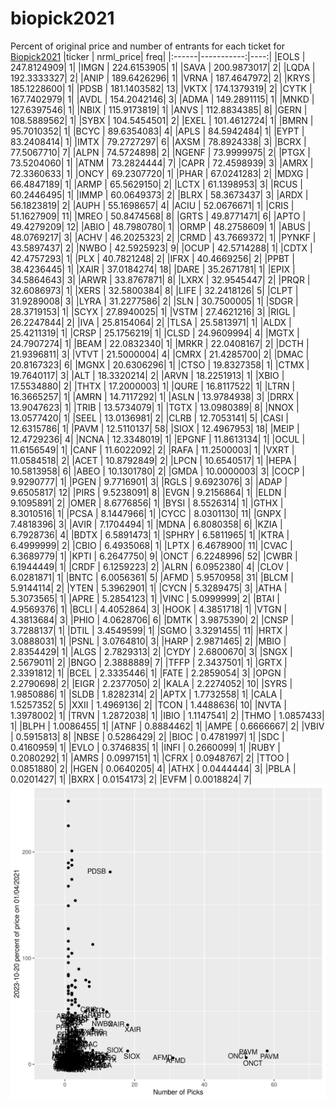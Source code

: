 # biopick2021
Percent of original price and number of entrants for each ticket for [Biopick2021](https://twitter.com/hashtag/Biopick2021)
|ticker |  nrml_price| freq|
|:------|-----------:|----:|
|EOLS   | 247.8124909|    1|
|IMGN   | 224.6153905|    1|
|SAVA   | 200.9873017|    2|
|LQDA   | 192.3333327|    2|
|ANIP   | 189.6426296|    1|
|VRNA   | 187.4647972|    2|
|KRYS   | 185.1228600|    1|
|PDSB   | 181.1403582|   13|
|VKTX   | 174.1379319|    2|
|CYTK   | 167.7402979|    1|
|AVDL   | 154.2042146|    3|
|ADMA   | 149.2891115|    1|
|MNKD   | 127.6397546|    1|
|NBIX   | 115.9173819|    1|
|ANVS   | 112.8834385|    8|
|GERN   | 108.5889562|    1|
|SYBX   | 104.5454501|    2|
|EXEL   | 101.4612724|    1|
|BMRN   |  95.7010352|    1|
|BCYC   |  89.6354083|    4|
|APLS   |  84.5942484|    1|
|EYPT   |  83.2408414|    1|
|IMTX   |  79.2727297|    6|
|AXSM   |  78.8924338|    3|
|BCRX   |  77.5067710|    7|
|ALPN   |  74.5724898|    2|
|NGENF  |  73.9999975|    2|
|PTGX   |  73.5204060|    1|
|ATNM   |  73.2824444|    7|
|CAPR   |  72.4598939|    3|
|AMRX   |  72.3360633|    1|
|ONCY   |  69.2307720|    1|
|PHAR   |  67.0241283|    2|
|MDXG   |  66.4847189|    1|
|ARMP   |  65.5629150|    2|
|LCTX   |  61.1398953|    3|
|RCUS   |  60.2446495|    1|
|IMMP   |  60.0649373|    2|
|BLRX   |  58.3673437|    3|
|ARDX   |  56.1823819|    2|
|AUPH   |  55.1698657|    4|
|ACIU   |  52.0676671|    1|
|CRIS   |  51.1627909|   11|
|MREO   |  50.8474568|    8|
|GRTS   |  49.8771471|    6|
|APTO   |  49.4279209|   12|
|ABIO   |  48.7980780|    1|
|ORMP   |  48.2758609|    1|
|ABUS   |  48.0769217|    3|
|ACHV   |  46.2025323|    2|
|CRMD   |  43.7669372|    1|
|PYNKF  |  43.5897437|    2|
|NWBO   |  42.5925923|    9|
|OCUP   |  42.5714288|    1|
|CDTX   |  42.4757293|    1|
|PLX    |  40.7821248|    2|
|IFRX   |  40.4669256|    2|
|PPBT   |  38.4236445|    1|
|XAIR   |  37.0184274|   18|
|DARE   |  35.2671781|    1|
|EPIX   |  34.5864643|    3|
|ARWR   |  33.8767871|    8|
|LXRX   |  32.9545447|    2|
|PRQR   |  32.6086973|    1|
|XERS   |  32.5800384|    8|
|LIFE   |  32.2418126|    5|
|CLPT   |  31.9289008|    3|
|LYRA   |  31.2277586|    2|
|SLN    |  30.7500005|    1|
|SDGR   |  28.3719153|    1|
|SCYX   |  27.8940025|    1|
|VSTM   |  27.4621216|    3|
|RIGL   |  26.2247844|    2|
|IVA    |  25.8154064|    2|
|TLSA   |  25.5813971|    1|
|ALDX   |  25.4211319|    1|
|CRSP   |  25.1756219|    1|
|CLSD   |  24.9609994|    4|
|MGTX   |  24.7907274|    1|
|BEAM   |  22.0832340|    1|
|MRKR   |  22.0408167|    2|
|DCTH   |  21.9396811|    3|
|VTVT   |  21.5000004|    4|
|CMRX   |  21.4285700|    2|
|DMAC   |  20.8167323|    6|
|MGNX   |  20.6306296|    1|
|CTSO   |  19.8327358|    1|
|CTMX   |  19.7640117|    3|
|ALT    |  18.3320214|    2|
|ARVN   |  18.2251913|    1|
|XBIO   |  17.5534880|    2|
|THTX   |  17.2000003|    1|
|QURE   |  16.8117522|    1|
|LTRN   |  16.3665257|    1|
|AMRN   |  14.7117292|    1|
|ASLN   |  13.9784938|    3|
|DRRX   |  13.9047623|    1|
|TRIB   |  13.5734079|    1|
|TGTX   |  13.0980389|    8|
|NNOX   |  13.0577420|    1|
|SEEL   |  13.0136981|    2|
|CLRB   |  12.7053141|    5|
|CASI   |  12.6315786|    1|
|PAVM   |  12.5110137|   58|
|SIOX   |  12.4967953|   18|
|MEIP   |  12.4729236|    4|
|NCNA   |  12.3348019|    1|
|EPGNF  |  11.8613134|    1|
|OCUL   |  11.6156549|    1|
|CANF   |  11.6022092|    2|
|RAFA   |  11.2500003|    1|
|VXRT   |  11.0584518|    2|
|ACET   |  10.8792849|    2|
|LPCN   |  10.6540517|    1|
|HEPA   |  10.5813958|    6|
|ABEO   |  10.1301780|    2|
|GMDA   |  10.0000003|    3|
|COCP   |   9.9290777|    1|
|PGEN   |   9.7716901|    3|
|RGLS   |   9.6923076|    3|
|ADAP   |   9.6505817|   12|
|PIRS   |   9.5238091|    8|
|EVGN   |   9.2156864|    1|
|ELDN   |   9.1095891|    2|
|OMER   |   8.6776856|    1|
|BYSI   |   8.5526314|    1|
|GTHX   |   8.3010516|    1|
|PCSA   |   8.1447966|    1|
|CYCC   |   8.0301130|   11|
|GNPX   |   7.4818396|    3|
|AVIR   |   7.1704494|    1|
|MDNA   |   6.8080358|    6|
|KZIA   |   6.7928736|    4|
|BDTX   |   6.5891473|    1|
|SPHRY  |   6.5811965|    1|
|KTRA   |   6.4999999|    2|
|CBIO   |   6.4935068|    1|
|LPTX   |   6.4678900|   11|
|CVAC   |   6.3689779|    1|
|KPTI   |   6.2647750|    9|
|ONCT   |   6.2248996|   52|
|CWBR   |   6.1944449|    1|
|CRDF   |   6.1259223|    2|
|ALRN   |   6.0952380|    4|
|CLOV   |   6.0281871|    1|
|BNTC   |   6.0056361|    5|
|AFMD   |   5.9570958|   31|
|BLCM   |   5.9144114|    2|
|YTEN   |   5.3962901|    1|
|CYCN   |   5.3289475|    3|
|ATHA   |   5.3073565|    1|
|APRE   |   5.2854123|    1|
|VINC   |   5.0999999|    2|
|BTAI   |   4.9569376|    1|
|BCLI   |   4.4052864|    3|
|HOOK   |   4.3851718|    1|
|VTGN   |   4.3813684|    3|
|PHIO   |   4.0628706|    6|
|DMTK   |   3.9875390|    2|
|CNSP   |   3.7288137|    1|
|DTIL   |   3.4549599|    1|
|SGMO   |   3.3291455|   11|
|HRTX   |   3.0888031|    1|
|PSNL   |   3.0764810|    3|
|HARP   |   2.9871465|    2|
|MBIO   |   2.8354429|    1|
|ALGS   |   2.7829313|    2|
|CYDY   |   2.6800670|    3|
|SNGX   |   2.5679011|    2|
|BNGO   |   2.3888889|    7|
|TFFP   |   2.3437501|    1|
|GRTX   |   2.3391812|    1|
|BCEL   |   2.3335446|    1|
|FATE   |   2.2859054|    3|
|OPGN   |   2.2790698|    2|
|EIGR   |   2.2377050|    2|
|KALA   |   2.2274052|   10|
|SYRS   |   1.9850886|    1|
|SLDB   |   1.8282314|    2|
|APTX   |   1.7732558|    1|
|CALA   |   1.5257352|    5|
|XXII   |   1.4969136|    2|
|TCON   |   1.4488636|   10|
|NVTA   |   1.3978002|    1|
|TRVN   |   1.2872038|    1|
|IBIO   |   1.1147541|    2|
|THMO   |   1.0857433|    1|
|BLPH   |   1.0086455|    1|
|ATNF   |   0.8884462|    1|
|AMPE   |   0.6666667|    2|
|VBIV   |   0.5915813|    8|
|NBSE   |   0.5286429|    2|
|BIOC   |   0.4781997|    1|
|SDC    |   0.4160959|    1|
|EVLO   |   0.3746835|    1|
|INFI   |   0.2660099|    1|
|RUBY   |   0.2080292|    1|
|AMRS   |   0.0997151|    1|
|CFRX   |   0.0948767|    2|
|TTOO   |   0.0851880|    2|
|HGEN   |   0.0640205|    4|
|ATHX   |   0.0444444|    3|
|PBLA   |   0.0201427|    1|
|BXRX   |   0.0154173|    2|
|EVFM   |   0.0018824|    7|
![retvspicks](biopicks.png?raw=true)
